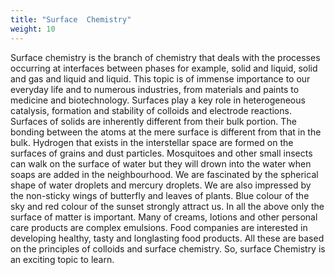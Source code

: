 ```yaml
---
title: "Surface  Chemistry"
weight: 10
---
```


Surface chemistry is the branch of chemistry that deals with the processes occurring at interfaces between phases for example, solid and liquid, solid and gas and liquid and liquid. This topic is of immense importance to our everyday life and to numerous industries, from materials and paints to medicine and biotechnology. Surfaces play a key role in heterogeneous catalysis, formation and stability of colloids and electrode reactions. Surfaces of solids are inherently different from their bulk portion. The bonding between the atoms at the mere surface is different from that in the bulk. Hydrogen that exists in the interstellar space are formed on the surfaces of grains and dust particles. Mosquitoes and other small insects can walk on the surface of water but they will drown into the water when soaps are added in the neighbourhood. We are fascinated by the spherical shape of water droplets and mercury droplets. We are also impressed by the non-sticky wings of butterfly and leaves of plants. Blue colour of the sky and red colour of the sunset strongly attract us. In all the above only the surface of matter is important. Many of creams, lotions and other personal care products are complex emulsions. Food companies are interested in developing healthy, tasty and longlasting food products. All these are based on the principles of colloids and surface chemistry. So, surface Chemistry is an exciting topic to learn.
